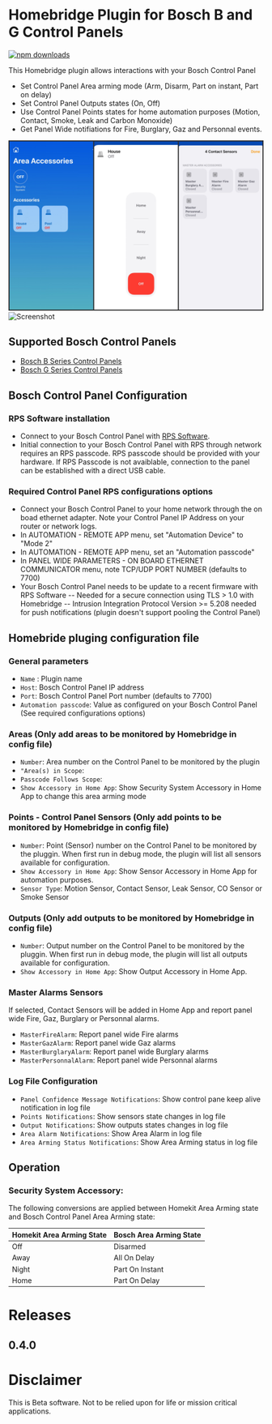 
# Homebridge Plugin for Bosch B and G Control Panels
[![npm downloads](https://badgen.net/npm/dt/homebridge-boschcontrolpanel_bgseries)](https://www.npmjs.com/package/homebridge-boschcontrolpanel_bgseries)

This Homebridge plugin allows interactions with your Bosch Control Panel

* Set Control Panel Area arming mode (Arm, Disarm, Part on instant, Part on delay)
* Set Control Panel Outputs states (On, Off)
* Use Control Panel Points states for home automation purposes (Motion, Contact, Smoke, Leak and Carbon Monoxide)
* Get Panel Wide notifiations for Fire, Burglary, Gaz and Personnal events. 

![Screenshot](BCP0401.jpg)
![Screenshot](BCP042.jpg)

## Supported Bosch Control Panels

* [Bosch B Series Control Panels](https://resources-boschsecurity-cdn.azureedge.net/public/documents/B_Series_Quick_Selec_Commercial_Brochure_enUS_23341998603.pdf)
* [Bosch G Series Control Panels](https://resources-boschsecurity-cdn.azureedge.net/public/documents/Bosch_G_Series_Quick_Commercial_Brochure_enUS_23390517387.pdf)

## Bosch Control Panel Configuration

### RPS Software installation
* Connect to your Bosch Control Panel with [RPS Software](https://www2.boschsecurity.us/bseriesinstall/programming).
* Initial connection to your Bosch Control Panel with RPS through network requires an RPS passcode. RPS passcode should be provided with your hardware. If RPS Passcode is not avaiblable, connection to the panel can be established with a direct USB cable. 

### Required Control Panel RPS configurations options
* Connect your Bosch Control Panel to your home network through the on boad ethernet adapter. Note your Control Panel IP Address on your router or network logs. 
* In AUTOMATION - REMOTE APP menu, set "Automation Device" to "Mode 2" 
* In AUTOMATION - REMOTE APP menu, set an "Automation passcode" 
* In PANEL WIDE PARAMETERS - ON BOARD ETHERNET COMMUNICATOR menu, note TCP/UDP PORT NUMBER (defaults to 7700) 
* Your Bosch Control Panel needs to be update to a recent firmware with RPS Software 
-- Needed for a secure connection using TLS > 1.0 with Homebridge
-- Intrusion Integration Protocol Version >= 5.208 needed for push notifications (plugin doesn't support pooling the Control Panel)

## Homebride pluging configuration file
### General parameters
* `Name` : Plugin name
* `Host`:  Bosch Control Panel IP address
* `Port`:  Bosch Control Panel Port number (defaults to 7700)
* `Automation passcode`: Value as configured on your Bosch Control Panel (See required configurations options)
### Areas (Only add areas to be monitored by Homebridge in config file)
* `Number`: Area number on the Control Panel to be monitored by the plugin
* `"Area(s) in Scope`:
* `Passcode Follows Scope`:
* `Show Accessory in Home App`: Show Security System Accessory in Home App to change this area arming mode
### Points - Control Panel Sensors (Only add points to be monitored by Homebridge in config file)
* `Number`: Point (Sensor) number on the Control Panel to be monitored by the pluggin. When first run in debug mode, the plugin will list all sensors available for configuration.
* `Show Accessory in Home App`: Show Sensor Accessory in Home App for automation purposes. 
* `Sensor Type`: Motion Sensor, Contact Sensor, Leak Sensor, CO Sensor or Smoke Sensor
### Outputs (Only add outputs to be monitored by Homebridge in config file)
* `Number`: Output number on the Control Panel to be monitored by the pluggin. When first run in debug mode, the plugin will list all outputs available for configuration.
* `Show Accessory in Home App`: Show Output Accessory in Home App. 
### Master Alarms Sensors
If selected, Contact Sensors will be added in Home App and report panel wide Fire, Gaz, Burglary or Personnal alarms.
* `MasterFireAlarm`: Report panel wide Fire alarms
* `MasterGazAlarm`: Report panel wide Gaz alarms
* `MasterBurglaryAlarm`: Report panel wide Burglary alarms
* `MasterPersonnalAlarm`: Report panel wide Personnal alarms
### Log File Configuration
* `Panel Confidence Message Notifications`: Show control pane keep alive notification in log file
* `Points Notifications`: Show sensors state changes in log file
* `Output Notifications`: Show outputs states changes in log file
* `Area Alarm Notifications`: Show Area Alarm in log file
* `Area Arming Status Notifications`: Show Area Arming status in log file

## Operation
### Security System Accessory:
The following conversions are applied between Homekit Area Arming state and Bosch Control Panel Area Arming state: 

| Homekit Area Arming State | Bosch Area Arming State|
| ------ | ------ | 
| Off | Disarmed
| Away | All On Delay
| Night | Part On Instant
| Home | Part On Delay

# Releases
## 0.4.0

 

# Disclaimer
This is Beta software. Not to be relied upon for life or mission critical applications.

